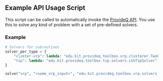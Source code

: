 ## Example API Usage Script

This script can be called to automatically invoke the [ProvideQ API](https://github.com/ProvideQ/toolbox-server).
You use this to solve any kind of problem with a set of pre-defined solvers.

### Example
```python
# Solvers for subroutines
solver_per_type = {
    "cluster-vrp": lambda: "edu.kit.provideq.toolbox.vrp.clusterer.TwoPhaseClusterer",
    "tsp": lambda: "edu.kit.provideq.toolbox.tsp.solvers.LkhTspSolver"
}

solve("vrp", "<some_vrp_input>", "edu.kit.provideq.toolbox.vrp.solvers.ClusterAndSolveVrpSolver", solver_per_type)
```
